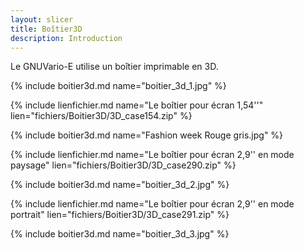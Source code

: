 ```yaml
---
layout: slicer
title: Boîtier3D
description: Introduction
---
```


Le GNUVario-E utilise un boîtier imprimable en 3D.
 
{% include boitier3d.md name="boitier_3d_1.jpg" %}
 
{% include lienfichier.md name="Le boîtier pour écran 1,54''" lien="fichiers/Boitier3D/3D_case154.zip" %}

{% include boitier3d.md name="Fashion week Rouge gris.jpg" %}

{% include lienfichier.md name="Le boîtier pour écran 2,9'' en mode paysage" lien="fichiers/Boitier3D/3D_case290.zip" %}

{% include boitier3d.md name="boitier_3d_2.jpg" %}

{% include lienfichier.md name="Le boîtier pour écran 2,9'' en mode portrait" lien="fichiers/Boitier3D/3D_case291.zip" %}

{% include boitier3d.md name="boitier_3d_3.jpg" %}

